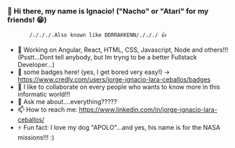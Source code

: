 ### :wave: Hi there, my name is Ignacio! ("Nacho" or "Atari" for my friends! :grin:)
           /./././.Also known like DDRRAKKENN/./././ 👍

- 🔭 Working on Angular, React, HTML, CSS, Javascript, Node and others!!! (Psstt...Dont tell anybody, but Im tryng to be a better Fullstack Developer...)
- 🔭 some badges here! (yes, I get bored very easy!) -> https://www.credly.com/users/jorge-ignacio-lara-ceballos/badges
- 👯 I like to collaborate on every people who wants to know more in this informatic world!!!
- 💬 Ask me about....everything?????
- 📫 How to reach me: https://www.linkedin.com/in/jorge-ignacio-lara-ceballos/
- ⚡ Fun fact: I love my dog "APOLO"...and yes, his name is for the NASA missions!!! :)
